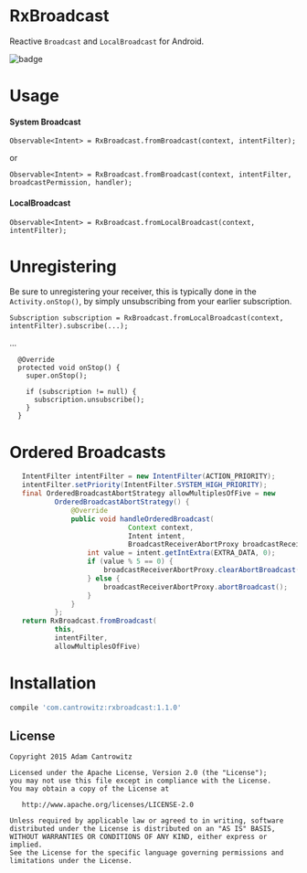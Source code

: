 # RxBroadcast
Reactive `Broadcast` and `LocalBroadcast` for Android.

![badge](https://travis-ci.org/cantrowitz/RxBroadcast.svg?branch=master)

# Usage
#### System Broadcast
`Observable<Intent> = RxBroadcast.fromBroadcast(context, intentFilter);`

or 

`Observable<Intent> = RxBroadcast.fromBroadcast(context, intentFilter, broadcastPermission, handler);`

#### LocalBroadcast
`Observable<Intent> = RxBroadcast.fromLocalBroadcast(context, intentFilter);`

# Unregistering
Be sure to unregistering your receiver, this is typically done in the `Activity.onStop()`, by simply unsubscribing from your earlier subscription.

`Subscription subscription = RxBroadcast.fromLocalBroadcast(context, intentFilter).subscribe(...);`

...
```
  @Override
  protected void onStop() {
    super.onStop();

    if (subscription != null) {
      subscription.unsubscribe();
    }
  }
```

# Ordered Broadcasts
```java
   IntentFilter intentFilter = new IntentFilter(ACTION_PRIORITY);
   intentFilter.setPriority(IntentFilter.SYSTEM_HIGH_PRIORITY);
   final OrderedBroadcastAbortStrategy allowMultiplesOfFive = new
           OrderedBroadcastAbortStrategy() {
               @Override
               public void handleOrderedBroadcast(
                             Context context, 
                             Intent intent,
                             BroadcastReceiverAbortProxy broadcastReceiverAbortProxy) {
                   int value = intent.getIntExtra(EXTRA_DATA, 0);
                   if (value % 5 == 0) {
                       broadcastReceiverAbortProxy.clearAbortBroadcast();
                   } else {
                       broadcastReceiverAbortProxy.abortBroadcast();
                   }
               }
           };
   return RxBroadcast.fromBroadcast(
           this,
           intentFilter,
           allowMultiplesOfFive)
```

# Installation

```groovy
compile 'com.cantrowitz:rxbroadcast:1.1.0'
```

License
-------

    Copyright 2015 Adam Cantrowitz

    Licensed under the Apache License, Version 2.0 (the "License");
    you may not use this file except in compliance with the License.
    You may obtain a copy of the License at

       http://www.apache.org/licenses/LICENSE-2.0

    Unless required by applicable law or agreed to in writing, software
    distributed under the License is distributed on an "AS IS" BASIS,
    WITHOUT WARRANTIES OR CONDITIONS OF ANY KIND, either express or implied.
    See the License for the specific language governing permissions and
    limitations under the License.
